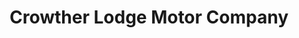 ---
title: "Crowther Lodge Motor Company"
url: /gateshead/crowther-lodge-motor-company/
shop: Autohaus
---